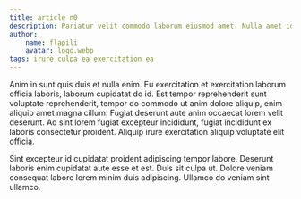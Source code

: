 ```yaml
---
title: article n0
description: Pariatur velit commodo laborum eiusmod amet. Nulla amet id qui proident voluptate duis sit. Nostrud ut aute duis consequat elit. Consequat ipsum incididunt deserunt. Sunt occaecat ut eiusmod incididunt sed.
author:
    name: flapili
    avatar: logo.webp
tags: irure culpa ea exercitation ea
---
```

Anim in sunt quis duis et nulla enim. Eu exercitation et exercitation laborum officia laboris, laborum cupidatat do id. Est tempor reprehenderit sunt voluptate reprehenderit, tempor do commodo ut anim dolore aliquip, enim aliquip amet magna cillum. Fugiat deserunt aute anim occaecat lorem velit deserunt. Ad sint lorem fugiat excepteur incididunt, fugiat incididunt ex laboris consectetur proident. Aliquip irure exercitation aliquip voluptate elit officia.
Sint excepteur id cupidatat proident adipiscing tempor labore. Deserunt laboris enim cupidatat aute esse et est. Duis sit culpa ut. Dolore veniam consequat labore lorem minim duis adipiscing. Ullamco do veniam sint ullamco.
